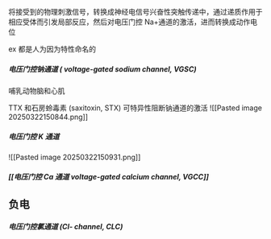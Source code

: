 将接受到的物理刺激信号，转换成神经电信号兴奋性突触传递中，通过递质作用于相应受体而引发局部反应，然后对电压门控 Na+通道的激活，进而转换成动作电位


ex
都是人为因为特性命名的
##### 电压门控钠通道 ( voltage-gated sodium channel, VGSC)
哺乳动物脑和心肌

TTX 和石房蛉毒素 (saxitoxin, STX) 可特异性阻断钠通道的激活
![[Pasted image 20250322150844.png]]


##### 电压门控 K 通道
![[Pasted image 20250322150931.png]]


##### [[电压门控 Ca 通道  voltage-gated calcium channel, VGCC]]


## 负电

##### 电压门控氯通道 (Cl- channel, CLC)
